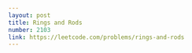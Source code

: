 ```yaml
---
layout: post
title: Rings and Rods
number: 2103
link: https://leetcode.com/problems/rings-and-rods
---
```


